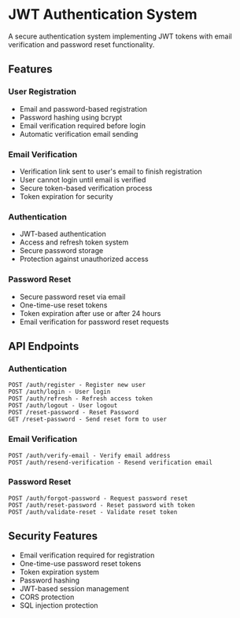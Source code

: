 # JWT Authentication System

A secure authentication system implementing JWT tokens with email verification and password reset functionality.

## Features

### User Registration

- Email and password-based registration
- Password hashing using bcrypt
- Email verification required before login
- Automatic verification email sending

### Email Verification

- Verification link sent to user's email to finish registration
- User cannot login until email is verified
- Secure token-based verification process
- Token expiration for security

### Authentication

- JWT-based authentication
- Access and refresh token system
- Secure password storage
- Protection against unauthorized access

### Password Reset

- Secure password reset via email
- One-time-use reset tokens
- Token expiration after use or after 24 hours
- Email verification for password reset requests

## API Endpoints

### Authentication

```
POST /auth/register - Register new user
POST /auth/login - User login
POST /auth/refresh - Refresh access token
POST /auth/logout - User logout
POST /reset-password - Reset Password
GET /reset-password - Send reset form to user
```

### Email Verification

```
POST /auth/verify-email - Verify email address
POST /auth/resend-verification - Resend verification email
```

### Password Reset

```
POST /auth/forgot-password - Request password reset
POST /auth/reset-password - Reset password with token
POST /auth/validate-reset - Validate reset token
```

## Security Features

- Email verification required for registration
- One-time-use password reset tokens
- Token expiration system
- Password hashing
- JWT-based session management
- CORS protection
- SQL injection protection
